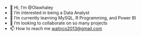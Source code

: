 - 👋 Hi, I’m @Olawhaley
- 👀 I’m interested in being a Data Analyst
- 🌱 I’m currently learning MySQL, R Programming, and Power BI
- 💞️ I’m looking to collaborate on so many projects
- 📫 How to reach me walinco2013@gmail.com

<!---
Olawhaley/Olawhaley is a ✨ special ✨ repository because its `README.md` (this file) appears on your GitHub profile.
You can click the Preview link to take a look at your changes.
--->
